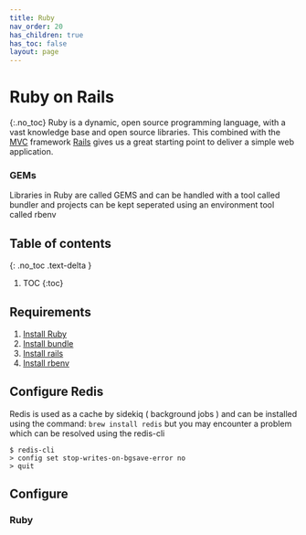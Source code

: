 ```yaml
---
title: Ruby 
nav_order: 20
has_children: true
has_toc: false
layout: page
---
```


# Ruby on Rails 
{:.no_toc}
Ruby is a  dynamic, open source programming language, with a vast knowledge base and open source libraries. 
This combined with the [MVC](https://developer.mozilla.org/en-US/docs/Glossary/MVC) framework [Rails](https://rubyonrails.org) gives us a great starting point to deliver a simple web application.

### GEMs
Libraries in Ruby are called GEMS and can be handled with a tool called bundler and projects can be kept seperated using an environment tool called rbenv  

## Table of contents
{: .no_toc .text-delta }

1. TOC
{:toc}

## Requirements

1. [Install Ruby](https://www.ruby-lang.org/en/documentation/installation/)
1. [Install bundle](https://bundler.io/man/bundle-install.1.html)
1. [Install rails](https://guides.rubyonrails.org/v5.0/getting_started.html)
1. [Install rbenv](https://github.com/rbenv/rbenv)

## Configure Redis
Redis is used as a cache by sidekiq ( background jobs )  and can be installed using the command: ```brew install redis``` but you may encounter a problem which can be resolved using the redis-cli

```
$ redis-cli
> config set stop-writes-on-bgsave-error no
> quit
```

## Configure

### Ruby 
